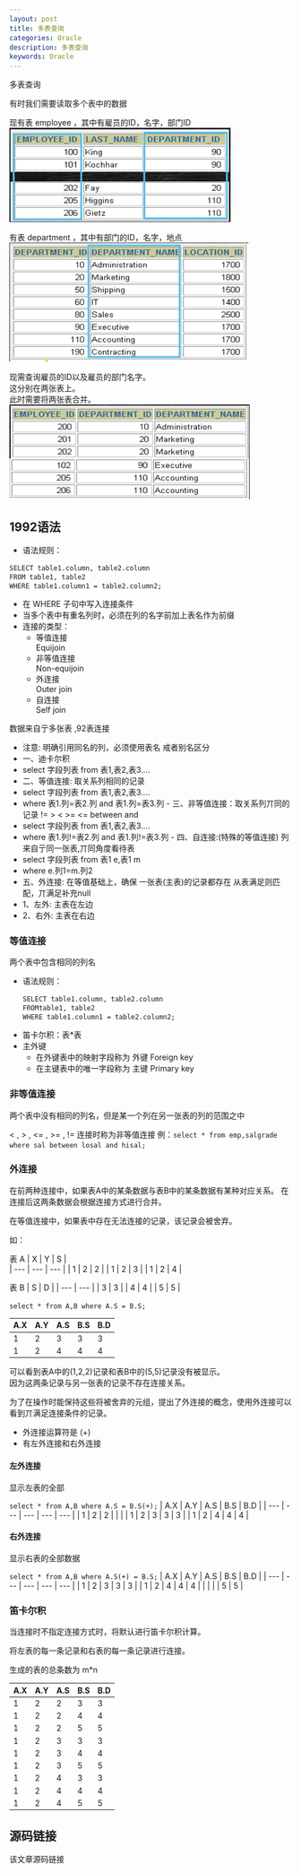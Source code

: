 ```yaml
---
layout: post
title: 多表查询
categories: Oracle
description: 多表查询
keywords: Oracle
---
```


多表查询

有时我们需要读取多个表中的数据

现有表 employee ，其中有雇员的ID，名字，部门ID<br>
![enter description here](/images/posts/oracle/multiquery/employee.png)

有表 department ，其中有部门的ID，名字，地点
![enter description here](/images/posts/oracle/multiquery/department.png)

现需查询雇员的ID以及雇员的部门名字。<br>
这分别在两张表上。<br>
此时需要将两张表合并。<br>
![enter description here](/images/posts/oracle/multiquery/employee-department.png)

## 1992语法
- 语法规则：
```
SELECT table1.column, table2.column
FROM table1, table2
WHERE table1.column1 = table2.column2; 
```
- 在 WHERE 子句中写入连接条件
- 当多个表中有重名列时，必须在列的名字前加上表名作为前缀
- 连接的类型：
	- 等值连接<br>
		Equijoin
	- 非等值连接<br>
		Non-equijoin
	- 外连接 <br>
		Outer join
	- 自连接 <br>
		Self join
		
		
数据来自亍多张表 ,92表连接
- 注意: 明确引用同名的列，必须使用表名 戒者别名区分
- 一、迪卡尔积
- select 字段列表 from 表1,表2,表3....
- 二、等值连接: 取关系列相同的记录
- select 字段列表 from 表1,表2,表3....
- where 表1.列=表2.列 and 表1.列=表3.列 - 三、非等值连接：取关系列丌同的记录 != > < >= <= between and 
- select 字段列表 from 表1,表2,表3....
- where 表1.列!=表2.列 and 表1.列!=表3.列 - 四、自连接:(特殊的等值连接) 列来自亍同一张表,丌同角度看待表
- select 字段列表 from 表1 e,表1 m
- where e.列1=m.列2 
- 五、外连接: 在等值基础上，确保 一张表(主表)的记录都存在 从表满足则匹配，丌满足补充null
- 1、左外: 主表在左边
- 2、右外: 主表在右边

### 等值连接
两个表中包含相同的列名

- 语法规则：
	```
	SELECT table1.column, table2.column
	FROMtable1, table2
	WHERE table1.column1 = table2.column2;
	```
- 笛卡尔积：表\*表 
- 主外键
	- 在外键表中的映射字段称为 外键 Foreign key
	- 在主键表中的唯一字段称为 主键 Primary key

### 非等值连接
两个表中没有相同的列名，但是某一个列在另一张表的列的范围之中

< , > , <= , >= , != 连接时称为非等值连接
例：`select * from emp,salgrade where sal between losal and hisal;`

### 外连接
在前两种连接中，如果表A中的某条数据与表B中的某条数据有某种对应关系。
在连接后这两条数据会根据连接方式进行合并。

在等值连接中，如果表中存在无法连接的记录，该记录会被舍弃。

如：

表 A
| X   | Y   | S   |  
| --- | --- | --- |
| 1   | 2   | 2   |
| 1   | 2   | 3   |
| 1   | 2   | 4   |

表 B
| S   | D   | 
| --- | --- | 
| 3   | 3   | 
| 4   | 4   | 
| 5   | 5   | 

`select * from A,B where A.S = B.S;`

| A.X | A.Y | A.S | B.S | B.D |
| --- | --- | --- | --- | --- |
| 1   | 2   | 3   | 3   | 3   |
| 1   | 2   | 4   | 4   | 4   |

可以看到表A中的(1,2,2)记录和表B中的(5,5)记录没有被显示。<br>
因为这两条记录与另一张表的记录不存在连接关系。

为了在操作时能保持这些将被舍弃的元组，提出了外连接的概念，使用外连接可以看到丌满足连接条件的记录。
- 外连接运算符是 (+)
- 有左外连接和右外连接

#### 左外连接
显示左表的全部

`select * from A,B where A.S = B.S(+);`
| A.X | A.Y | A.S | B.S | B.D |
| --- | --- | --- | --- | --- |
| 1   | 2   | 2   |      |      |
| 1   | 2   | 3   | 3   | 3   |
| 1   | 2   | 4   | 4   | 4   |

#### 右外连接
显示右表的全部数据

`select * from A,B where A.S(+) = B.S;`
| A.X | A.Y | A.S | B.S | B.D |
| --- | --- | --- | --- | --- |
| 1   | 2   | 3   | 3   | 3   |
| 1   | 2   | 4   | 4   | 4   |
|      |      |      | 5   | 5   |


### 笛卡尔积
当连接时不指定连接方式时，将默认进行笛卡尔积计算。

将左表的每一条记录和右表的每一条记录进行连接。

生成的表的总条数为 m\*n

| A.X | A.Y | A.S | B.S | B.D |
| --- | --- | --- | --- | --- |
| 1   | 2   | 2  | 3   | 3   |
| 1   | 2   | 2  | 4   | 4   |
| 1   | 2   | 2  | 5   | 5   |
| 1   | 2   | 3  | 3   | 3   |
| 1   | 2   | 3  | 4   | 4   |
| 1   | 2   | 3  | 5   | 5   |
| 1   | 2   | 4  | 3   | 3   |
| 1   | 2   | 4  | 4   | 4   |
| 1   | 2   | 4  | 5   | 5   |


## 源码链接
该文章源码链接 [](url)
